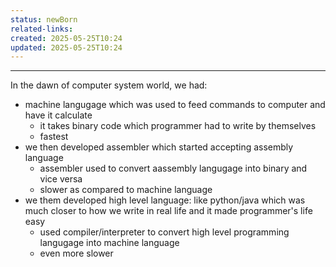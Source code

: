 ```yaml
---
status: newBorn
related-links: 
created: 2025-05-25T10:24
updated: 2025-05-25T10:24
---
```

---

In the dawn of computer system world, we had:

- machine langugage which was used to feed commands to computer and have it calculate
	- it takes binary code which programmer had to write by themselves
	- fastest
- we then developed assembler which started accepting assembly language
	- assembler used to convert aassembly langugage into binary and vice versa
	- slower as compared to machine language
- we them developed high level language: like python/java which was much closer to how we write in real life and it made programmer's life easy
	- used compiler/interpreter to convert high level programming langugage into machine language
	- even more slower

